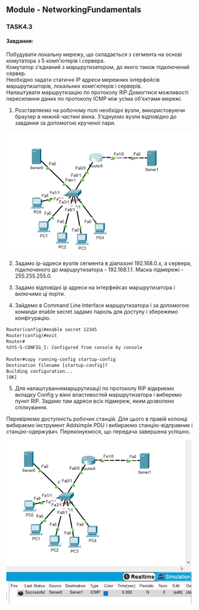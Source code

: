 ## Module - NetworkingFundamentals

### TASK4.3

#### Завдання:

Побудувати  локальну  мережу,  що  складається  з  сегмента  на  основі комутатора з 5  комп'ютерів і сервера.  
Комутатор з'єднаний з маршрутизатором, до якого також підключений сервер.  
Необхідно задати статичні IP адреси мережних інтерфейсів маршрутизаторів, локальних   комп'ютерів   і   серверів.  
Налаштувати маршрутизацію по протоколу RIP.Домогтися можливості пересилання  даних по протоколу  ICMP  між усіма об'єктами мережі.  

1. Розставляємо  на  робочому  полі  необхідні  вузли,  використовуючи браузер в нижній частині вікна. 
З'єднуємо вузли відповідно до завдання за допомогою крученої пари.

![topology](images/topo.png)

2. Задамо  ip-адреси  вузлів  сегмента  в  діапазоні  192.168.0.х,  а  сервера, підключеного   до   маршрутизатора - 192.168.1.1.
Маска   підмережі - 255.255.255.0.

3. Задамо  відповідні  ip  адреси  на  інтерфейсах  маршрутизатора  і включимо ці порти.

4. Зайдемо в Command Line Interface  маршрутизатора  і  за  допомогою команди enable secret задамо пароль для  доступу і збережемо конфігурацію.

```
Router(config)#enable secret 12345
Router(config)#exit
Router#
%SYS-5-CONFIG_I: Configured from console by console

Router#copy running-config startup-config
Destination filename [startup-config]? 
Building configuration...
[OK]
```

5. Для  налаштуваннямаршрутизації  по  протоколу  RIP  відкриємо вкладку  Config  у  вікні  властивостей  маршрутизатора  і  виберемо  пункт  RIP.
Задамо там адреси всіх підмереж, яким дозволено спілкування.

Перевіряємо  доступність  робочих  станцій.
Для  цього  в  правій  колонці вибираємо  інструмент  Addsimple  PDU  і  вибираємо  станцію-відправник  і станцію-одержувач.
Переконуємося,  що  передача  завершена  успішно.

![connectivity](images/icmp.png)



